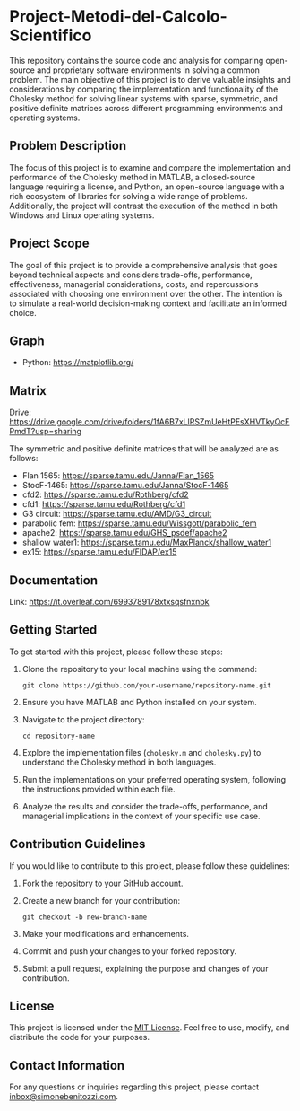 # Project-Metodi-del-Calcolo-Scientifico

This repository contains the source code and analysis for comparing open-source and proprietary software environments in solving a common problem. The main objective of this project is to derive valuable insights and considerations by comparing the implementation and functionality of the Cholesky method for solving linear systems with sparse, symmetric, and positive definite matrices across different programming environments and operating systems.

## Problem Description
The focus of this project is to examine and compare the implementation and performance of the Cholesky method in MATLAB, a closed-source language requiring a license, and Python, an open-source language with a rich ecosystem of libraries for solving a wide range of problems. Additionally, the project will contrast the execution of the method in both Windows and Linux operating systems.

## Project Scope
The goal of this project is to provide a comprehensive analysis that goes beyond technical aspects and considers trade-offs, performance, effectiveness, managerial considerations, costs, and repercussions associated with choosing one environment over the other. The intention is to simulate a real-world decision-making context and facilitate an informed choice.

## Graph

- Python: https://matplotlib.org/

## Matrix

Drive: https://drive.google.com/drive/folders/1fA6B7xLlRSZmUeHtPEsXHVTkyQcFPmdT?usp=sharing

The symmetric and positive definite matrices that will be analyzed are as follows:

- Flan 1565: https://sparse.tamu.edu/Janna/Flan_1565
- StocF-1465: https://sparse.tamu.edu/Janna/StocF-1465
- cfd2: https://sparse.tamu.edu/Rothberg/cfd2
- cfd1: https://sparse.tamu.edu/Rothberg/cfd1
- G3 circuit: https://sparse.tamu.edu/AMD/G3_circuit
- parabolic fem: https://sparse.tamu.edu/Wissgott/parabolic_fem
- apache2: https://sparse.tamu.edu/GHS_psdef/apache2
- shallow water1: https://sparse.tamu.edu/MaxPlanck/shallow_water1
- ex15: https://sparse.tamu.edu/FIDAP/ex15

## Documentation

Link: https://it.overleaf.com/6993789178xtxsqsfnxnbk


## Getting Started

To get started with this project, please follow these steps:

1. Clone the repository to your local machine using the command:
   ```
   git clone https://github.com/your-username/repository-name.git
   ```

2. Ensure you have MATLAB and Python installed on your system.

3. Navigate to the project directory:
   ```
   cd repository-name
   ```

4. Explore the implementation files (`cholesky.m` and `cholesky.py`) to understand the Cholesky method in both languages.

5. Run the implementations on your preferred operating system, following the instructions provided within each file.

6. Analyze the results and consider the trade-offs, performance, and managerial implications in the context of your specific use case.

## Contribution Guidelines

If you would like to contribute to this project, please follow these guidelines:

1. Fork the repository to your GitHub account.

2. Create a new branch for your contribution:
   ```
   git checkout -b new-branch-name
   ```

3. Make your modifications and enhancements.

4. Commit and push your changes to your forked repository.

5. Submit a pull request, explaining the purpose and changes of your contribution.

## License

This project is licensed under the [MIT License](https://opensource.org/licenses/MIT). Feel free to use, modify, and distribute the code for your purposes.

## Contact Information

For any questions or inquiries regarding this project, please contact [inbox@simonebenitozzi.com](mailto:inbox@simonebenitozzi.com).

